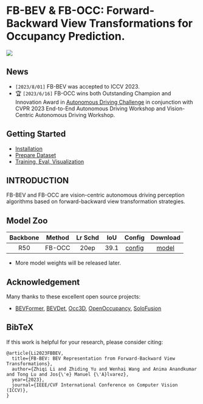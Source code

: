 # FB-BEV & FB-OCC: Forward-Backward View Transformations for Occupancy Prediction.

![](figs/demo_1.png)

## News
- `[2023/8/01]` FB-BEV was accepted to ICCV 2023.
- 🏆 `[2023/6/16]` FB-OCC wins both Outstanding Champion and Innovation Award  in [Autonomous Driving Challenge](https://opendrivelab.com/AD23Challenge.html#Track3) in conjunction with CVPR 2023  End-to-End Autonomous Driving Workshop and  Vision-Centric Autonomous Driving Workshop.


## Getting Started
- [Installation](docs/install.md)
- [Prepare Dataset](docs/prepare_datasets.md)
- [Training, Eval, Visualization](docs/start.md)

## INTRODUCTION

FB-BEV and FB-OCC are vision-centric autonomous driving perception algorithms based on forward-backward view transformation strategies.
 
## Model Zoo

| Backbone | Method | Lr Schd | IoU|  Config | Download |
| :---: | :---: | :---: | :---: | :---: | :---: |
| R50 | FB-OCC | 20ep | 39.1 |[config](occupancy_configs/tpvformer/tpvformer-r50-cbgs_depth_16f_16x4_20e.py) |[model](https://github.com/zhiqi-li/storage/releases/download/v1.0/fbocc-r50-cbgs_depth_16f_16x4_20e.pth)|

* More model weights will be released later.

## Acknowledgement

Many thanks to these excellent open source projects:

- [BEVFormer](https://github.com/fundamentalvision/BEVFormer), [BEVDet](https://github.com/HuangJunJie2017/BEVDet), [Occ3D](https://github.com/Tsinghua-MARS-Lab/Occ3D), [OpenOccupancy](https://github.com/JeffWang987/OpenOccupancy), [SoloFusion](https://github.com/Divadi/SOLOFusion)

## BibTeX
If this work is helpful for your research, please consider citing:

```
@article{Li2023FBBEV,
  title={FB-BEV: BEV Representation from Forward-Backward View Transformations},
  author={Zhiqi Li and Zhiding Yu and Wenhai Wang and Anima Anandkumar and Tong Lu and Jos{\'e} Manuel {\'A}lvarez},
  year={2023},
  journal={IEEE/CVF International Conference on Computer Vision (ICCV)},
}
```
